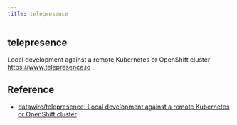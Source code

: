 ```yaml
---
title: telepresence
---
```


## telepresence
Local development against a remote Kubernetes or OpenShift cluster https://www.telepresence.io .

## Reference
* [datawire/telepresence: Local development against a remote Kubernetes or OpenShift cluster](https://github.com/datawire/telepresence)

